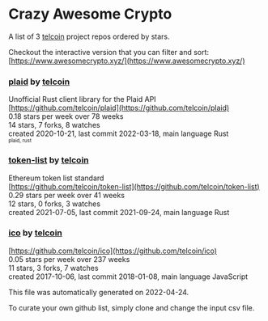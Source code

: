 # Crazy Awesome Crypto
A list of 3 [telcoin](https://github.com/telcoin) project repos ordered by stars.  

Checkout the interactive version that you can filter and sort: 
[https://www.awesomecrypto.xyz/](https://www.awesomecrypto.xyz/)  


### [plaid](https://github.com/telcoin/plaid) by [telcoin](https://github.com/telcoin)  
Unofficial Rust client library for the Plaid API  
[https://github.com/telcoin/plaid](https://github.com/telcoin/plaid)  
0.18 stars per week over 78 weeks  
14 stars, 7 forks, 8 watches  
created 2020-10-21, last commit 2022-03-18, main language Rust  
<sub><sup>plaid, rust</sup></sub>


### [token-list](https://github.com/telcoin/token-list) by [telcoin](https://github.com/telcoin)  
Ethereum token list standard  
[https://github.com/telcoin/token-list](https://github.com/telcoin/token-list)  
0.29 stars per week over 41 weeks  
12 stars, 0 forks, 3 watches  
created 2021-07-05, last commit 2021-09-24, main language Rust  


### [ico](https://github.com/telcoin/ico) by [telcoin](https://github.com/telcoin)  
  
[https://github.com/telcoin/ico](https://github.com/telcoin/ico)  
0.05 stars per week over 237 weeks  
11 stars, 3 forks, 7 watches  
created 2017-10-06, last commit 2018-01-08, main language JavaScript  


This file was automatically generated on 2022-04-24.  

To curate your own github list, simply clone and change the input csv file.  